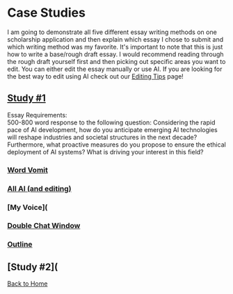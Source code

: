 # Case Studies

I am going to demonstrate all five different essay writing methods on one scholarship application and then explain which essay I chose to submit and which writing method was my favorite. It's important to note that this is just how to write a base/rough draft essay. I would recommend reading through the rough draft yourself first and then picking out specific areas you want to edit. You can either edit the essay manually or use AI. If you are looking for the best way to edit using AI check out our [Editing Tips](Editing-Tips.md) page! 

## [Study #1](https://www.nshss.org/scholarships/s/nshss-artificial-intelligence-ai-innovation-scholarship/)
Essay Requirements:  
500-800 word response to the following question: Considering the rapid pace of AI development, how do you anticipate emerging AI technologies will reshape industries and societal structures in the next decade? Furthermore, what proactive measures do you propose to ensure the ethical deployment of AI systems? What is driving your interest in this field? 

### [Word Vomit](https://chatgpt.com/share/66e7aff3-d2f4-800f-807c-4c5435de4fa2)
### [All AI (and editing)](https://chatgpt.com/share/9dd5e29c-2b92-4726-b47d-ee8674299e5b)
### [My Voice](
### [Double Chat Window](https://chatgpt.com/share/66e7b678-49a8-800f-ae3b-c8abd0f7a4c6)
### [Outline](https://chatgpt.com/share/66e7b3ca-b504-800f-bb04-c2988408cf1b)


## [Study #2](

[Back to Home](README.md)
